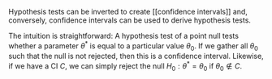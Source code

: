 Hypothesis tests can be inverted to create [[confidence intervals]] and, conversely, confidence intervals can be used to derive hypothesis tests. 

The intuition is straightforward: A hypothesis test of a point null tests whether a parameter $\theta^*$ is equal to a particular value $\theta_0$. If we gather all $\theta_0$ such that the null is not rejected, then this is a confidence interval. Likewise, if we have a CI $C$, we can simply reject the null $H_0: \theta^*=\theta_0$ if $\theta_0\notin C$.

